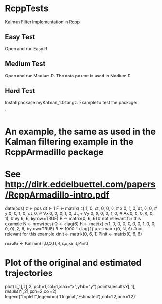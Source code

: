 # RcppTests
Kalman Filter Implementation in Rcpp

## Easy Test
Open and run Easy.R

## Medium Test
Open and run Medium.R. The data pos.txt is used in Medium.R

## Hard Test
Install package myKalman_1.0.tar.gz.
Example to test the package:

`
# An example, the same as used in the Kalman filtering example in the RcppArmadillo package
# See http://dirk.eddelbuettel.com/papers/RcppArmadillo-intro.pdf

  data(pos)
  z <- pos
  dt <- 1
  F <- matrix( c( 1, 0, dt, 0, 0, 0,  # x
                0, 1, 0, dt, 0, 0,   # y
                0, 0, 1, 0, dt, 0,   # Vx
                0, 0, 0, 1, 0, dt,   # Vy
                0, 0, 0, 0, 1,  0,   # Ax
                0, 0, 0, 0, 0,  1),  # Ay
                6, 6, byrow=TRUE)
  B <- matrix(0, 6, 6) # not relevant for this example
  N <- nrow(pos)
  Q <- diag(6)
  H <- matrix( c(1, 0, 0, 0, 0, 0,
               0, 1, 0, 0, 0, 0),
               2, 6, byrow=TRUE)
  R <- 1000 * diag(2)
  u <- matrix(0, N, 6) #not relevant for this example
  xinit <- matrix(0, 6, 1)
  Pinit <- matrix(0, 6, 6)

  results <- Kalman(F,B,Q,H,R,z,u,xinit,Pinit)

  # Plot of the original and estimated trajectories
  plot(z[,1],z[,2],pch=1,col=1,xlab="x",ylab="y")
  points(results$Y[,1],results$Y[,2],pch=2,col=2)
  legend("topleft",legend=c('Original','Estimated'),col=1:2,pch=1:2)`

